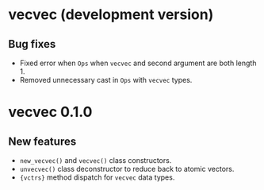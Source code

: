 # vecvec (development version)

## Bug fixes

* Fixed error when `Ops` when `vecvec` and second argument are both length 1.
* Removed unnecessary cast in `Ops` with `vecvec` types.

# vecvec 0.1.0

## New features

* `new_vecvec()` and `vecvec()` class constructors.
* `unvecvec()` class deconstructor to reduce back to atomic vectors.
* `{vctrs}` method dispatch for `vecvec` data types.
